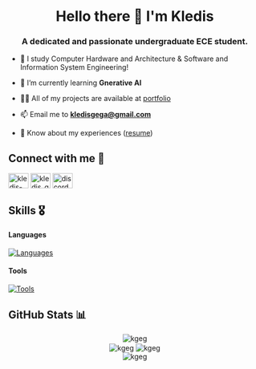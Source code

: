 <h1 align="center">Hello there 👾 I'm Kledis</h1>
<h3 align="center">A dedicated and passionate undergraduate ECE student.</h3>

- 📖 I study Computer Hardware and Architecture  &amp; Software and Information System Engineering!

- 🌱 I’m currently learning **Gnerative AI**

- 👨‍💻 All of my projects are available at [portfolio](https://kgeg.github.io/portfolio/)

- 📫 Email me to **kledisgega@gmail.com**

- 📄 Know about my experiences ([resume](https://kgeg.github.io/portfolio/assets/Kledis_Gega_Resume.pdf))

<h2 align="left">Connect with me 🤝</h2>
<p align="left">
<a href="https://www.linkedin.com/in/kledis-gega/" target="blank"><img align="center" src="https://raw.githubusercontent.com/rahuldkjain/github-profile-readme-generator/master/src/images/icons/Social/linked-in-alt.svg" alt="kledis-gega" height="30" width="40" /></a>
<a href="https://www.instagram.com/kledis_gega/" target="blank"><img align="center" src="https://raw.githubusercontent.com/rahuldkjain/github-profile-readme-generator/master/src/images/icons/Social/instagram.svg" alt="kledis_gega" height="30" width="40" /></a>
<a href="https://discordapp.com/users/581913763989684234" target="blank"><img align="center" src="https://raw.githubusercontent.com/rahuldkjain/github-profile-readme-generator/master/src/images/icons/Social/discord.svg" alt="discordapp.com/users/581913763989684234" height="30" width="40" /></a>
</p>

<h2>Skills 🎖️</h2>

#### Languages
[![Languages](https://skillicons.dev/icons?i=cpp,py,c,matlab)](https://skillicons.dev)

#### Tools
[![Tools](https://skillicons.dev/icons?i=git,linux,arduino,raspberrypi,powershell,vscode)](https://skillicons.dev)


<!-- GitHub profile Stats -->
<!--

<h2>GitHub Stats 📊</h2>

<div align="center">
  <img align="center" src="https://github-readme-stats.vercel.app/api?username=kgeg&show_icons=true&locale=en&theme=material-palenight&show=reviews,prs_merged_percentage&include_all_commits=false&hide_border=true&rank_icon=default" alt="kgeg" />
</div>

<div align="center">
  <img align="center" src="https://github-readme-streak-stats.herokuapp.com/?user=kgeg&hide_border=true&theme=material-palenight" alt="kgeg" />
  <img align="center" src="https://github-readme-stats.vercel.app/api/top-langs?username=kgeg&hide_border=true&show_icons=true&locale=en&layout=donut&theme=material-palenight" alt="kgeg" />
</div>

<div align="center">
  <img align="center" src="http://github-profile-summary-cards.vercel.app/api/cards/profile-details?username=kgeg&theme=tokyonight" alt="kgeg" />
</div>

-->
<h2>GitHub Stats 📊</h2>

<div align="center">
  <img align="center" src="https://github-readme-stats.vercel.app/api?username=kgeg&show_icons=true&locale=en&theme=material-palenight&include_all_commits=true&hide_border=true&rank_icon=default" alt="kgeg" />
</div>

<div align="center">
  <img align="center" src="https://github-readme-streak-stats.herokuapp.com/?user=kgeg&hide_border=true&theme=material-palenight" alt="kgeg" />
  <img align="center" src="https://github-readme-stats.vercel.app/api/top-langs?username=kgeg&hide_border=true&show_icons=true&locale=en&layout=compact&theme=material-palenight" alt="kgeg" />
</div>

<div align="center">
  <img align="center" src="http://github-profile-summary-cards.vercel.app/api/cards/profile-details?username=kgeg&theme=tokyonight" alt="kgeg" />
</div>
